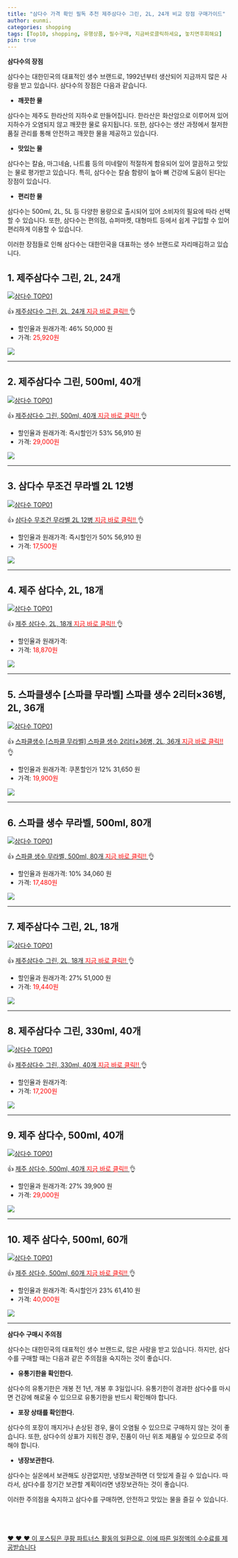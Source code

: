 ```yaml
---
title: "삼다수 가격 확인 필독 추천 제주삼다수 그린, 2L, 24개 비교 장점 구매가이드"
author: eunmi.
categories: shopping
tags: [Top10, shopping, 유행상품, 필수구매, 지금바로클릭하세요, 놓치면후회해요]
pin: true
---
```

**삼다수의 장점**

삼다수는 대한민국의 대표적인 생수 브랜드로, 1992년부터 생산되어 지금까지 많은 사랑을 받고 있습니다. 삼다수의 장점은 다음과 같습니다.

* **깨끗한 물**

삼다수는 제주도 한라산의 지하수로 만들어집니다. 한라산은 화산암으로 이루어져 있어 지하수가 오염되지 않고 깨끗한 물로 유지됩니다. 또한, 삼다수는 생산 과정에서 철저한 품질 관리를 통해 안전하고 깨끗한 물을 제공하고 있습니다.

* **맛있는 물**

삼다수는 칼슘, 마그네슘, 나트륨 등의 미네랄이 적절하게 함유되어 있어 깔끔하고 맛있는 물로 평가받고 있습니다. 특히, 삼다수는 칼슘 함량이 높아 뼈 건강에 도움이 된다는 장점이 있습니다.

* **편리한 물**

삼다수는 500ml, 2L, 5L 등 다양한 용량으로 출시되어 있어 소비자의 필요에 따라 선택할 수 있습니다. 또한, 삼다수는 편의점, 슈퍼마켓, 대형마트 등에서 쉽게 구입할 수 있어 편리하게 이용할 수 있습니다.

이러한 장점들로 인해 삼다수는 대한민국을 대표하는 생수 브랜드로 자리매김하고 있습니다.

   

## 1. 제주삼다수 그린, 2L, 24개

[![삼다수 TOP01](https://thumbnail8.coupangcdn.com/thumbnails/remote/230x230ex/image/retail/images/1154780217119094-75050a1e-d06a-4943-a825-52a17d1d39ee.jpg)](https://link.coupang.com/re/AFFSDP?lptag=AF3617701&subid=GithubCoopas&pageKey=7666070794&traceid=V0-153&itemId=19365622542&vendorItemId=86478559175)


👍 [제주삼다수 그린, 2L, 24개 <font color=red> 지금 바로 클릭!! </font> ](https://link.coupang.com/re/AFFSDP?lptag=AF3617701&subid=GithubCoopas&pageKey=7666070794&traceid=V0-153&itemId=19365622542&vendorItemId=86478559175) 👌 


- 할인율과 원래가격: 46%  50,000   원
- 가격: <span style='color:red'>25,920원</span>

[![](/discount_price.png)](https://link.coupang.com/re/AFFSDP?lptag=AF3617701&subid=GithubCoopas&pageKey=7666070794&traceid=V0-153&itemId=19365622542&vendorItemId=86478559175)

---


   

## 2. 제주삼다수 그린, 500ml, 40개

[![삼다수 TOP01](https://thumbnail6.coupangcdn.com/thumbnails/remote/230x230ex/image/retail/images/1157528240547749-9f0ec871-503d-42ff-9345-61f1e8bc0050.jpg)](https://link.coupang.com/re/AFFSDP?lptag=AF3617701&subid=GithubCoopas&pageKey=7666070794&traceid=V0-153&itemId=14842822781&vendorItemId=86127857797)


👍 [제주삼다수 그린, 500ml, 40개 <font color=red> 지금 바로 클릭!! </font> ](https://link.coupang.com/re/AFFSDP?lptag=AF3617701&subid=GithubCoopas&pageKey=7666070794&traceid=V0-153&itemId=14842822781&vendorItemId=86127857797) 👌 


- 할인율과 원래가격: 즉시할인가 53%  56,910   원
- 가격: <span style='color:red'>29,000원</span>

[![](/discount_price.png)](https://link.coupang.com/re/AFFSDP?lptag=AF3617701&subid=GithubCoopas&pageKey=7666070794&traceid=V0-153&itemId=14842822781&vendorItemId=86127857797)

---


   

## 3. 삼다수 무조건 무라벨 2L 12병

[![삼다수 TOP01](https://thumbnail6.coupangcdn.com/thumbnails/remote/230x230ex/image/vendor_inventory/5917/3c4239f36472316c8f8877c040b9d7e2f4ef5a121d5b1fb16ec43b04c88b.jpg)](https://link.coupang.com/re/AFFSDP?lptag=AF3617701&subid=GithubCoopas&pageKey=7713148492&traceid=V0-153&itemId=20681056396&vendorItemId=87041215750)


👍 [삼다수 무조건 무라벨 2L 12병 <font color=red> 지금 바로 클릭!! </font> ](https://link.coupang.com/re/AFFSDP?lptag=AF3617701&subid=GithubCoopas&pageKey=7713148492&traceid=V0-153&itemId=20681056396&vendorItemId=87041215750) 👌 


- 할인율과 원래가격: 즉시할인가 50%  56,910   원
- 가격: <span style='color:red'>17,500원</span>

[![](/discount_price.png)](https://link.coupang.com/re/AFFSDP?lptag=AF3617701&subid=GithubCoopas&pageKey=7713148492&traceid=V0-153&itemId=20681056396&vendorItemId=87041215750)

---


   

## 4. 제주 삼다수, 2L, 18개

[![삼다수 TOP01](https://thumbnail6.coupangcdn.com/thumbnails/remote/230x230ex/image/retail/images/1216004256363846-25264988-d88f-4def-a62f-f93cfb1e5bd7.jpg)](https://link.coupang.com/re/AFFSDP?lptag=AF3617701&subid=GithubCoopas&pageKey=5585425593&traceid=V0-153&itemId=20047450444&vendorItemId=86469812575)


👍 [제주 삼다수, 2L, 18개 <font color=red> 지금 바로 클릭!! </font> ](https://link.coupang.com/re/AFFSDP?lptag=AF3617701&subid=GithubCoopas&pageKey=5585425593&traceid=V0-153&itemId=20047450444&vendorItemId=86469812575) 👌 


- 할인율과 원래가격: 
- 가격: <span style='color:red'>18,870원</span>

[![](/discount_price.png)](https://link.coupang.com/re/AFFSDP?lptag=AF3617701&subid=GithubCoopas&pageKey=5585425593&traceid=V0-153&itemId=20047450444&vendorItemId=86469812575)

---


   

## 5. 스파클생수 [스파클 무라벨] 스파클 생수 2리터×36병, 2L, 36개

[![삼다수 TOP01](https://thumbnail8.coupangcdn.com/thumbnails/remote/230x230ex/image/vendor_inventory/33f8/e31511c32c264059954e594a095b336939ae2199c6ab3e92bb72742c5fad.jpg)](https://link.coupang.com/re/AFFSDP?lptag=AF3617701&subid=GithubCoopas&pageKey=6830320694&traceid=V0-153&itemId=18354584884&vendorItemId=83406358856)


👍 [스파클생수 [스파클 무라벨] 스파클 생수 2리터×36병, 2L, 36개 <font color=red> 지금 바로 클릭!! </font> ](https://link.coupang.com/re/AFFSDP?lptag=AF3617701&subid=GithubCoopas&pageKey=6830320694&traceid=V0-153&itemId=18354584884&vendorItemId=83406358856) 👌 


- 할인율과 원래가격: 쿠폰할인가 12%  31,650   원
- 가격: <span style='color:red'>19,900원</span>

[![](/discount_price.png)](https://link.coupang.com/re/AFFSDP?lptag=AF3617701&subid=GithubCoopas&pageKey=6830320694&traceid=V0-153&itemId=18354584884&vendorItemId=83406358856)

---


   

## 6. 스파클 생수 무라벨, 500ml, 80개

[![삼다수 TOP01](https://thumbnail8.coupangcdn.com/thumbnails/remote/230x230ex/image/vendor_inventory/d44f/6b1661095a47910bc140d9e8655af8f468229e8151b4d2265b873ed41193.jpg)](https://link.coupang.com/re/AFFSDP?lptag=AF3617701&subid=GithubCoopas&pageKey=6830320694&traceid=V0-153&itemId=18186654859&vendorItemId=83406358881)


👍 [스파클 생수 무라벨, 500ml, 80개 <font color=red> 지금 바로 클릭!! </font> ](https://link.coupang.com/re/AFFSDP?lptag=AF3617701&subid=GithubCoopas&pageKey=6830320694&traceid=V0-153&itemId=18186654859&vendorItemId=83406358881) 👌 


- 할인율과 원래가격: 10%  34,060   원
- 가격: <span style='color:red'>17,480원</span>

[![](/discount_price.png)](https://link.coupang.com/re/AFFSDP?lptag=AF3617701&subid=GithubCoopas&pageKey=6830320694&traceid=V0-153&itemId=18186654859&vendorItemId=83406358881)

---


   

## 7. 제주삼다수 그린, 2L, 18개

[![삼다수 TOP01](https://thumbnail8.coupangcdn.com/thumbnails/remote/230x230ex/image/retail/images/7218667840130901-2b339fcd-7b81-41bd-86ff-c0c83b8cff73.jpg)](https://link.coupang.com/re/AFFSDP?lptag=AF3617701&subid=GithubCoopas&pageKey=7666070794&traceid=V0-153&itemId=19365622548&vendorItemId=86478559177)


👍 [제주삼다수 그린, 2L, 18개 <font color=red> 지금 바로 클릭!! </font> ](https://link.coupang.com/re/AFFSDP?lptag=AF3617701&subid=GithubCoopas&pageKey=7666070794&traceid=V0-153&itemId=19365622548&vendorItemId=86478559177) 👌 


- 할인율과 원래가격: 27%  51,000   원
- 가격: <span style='color:red'>19,440원</span>

[![](/discount_price.png)](https://link.coupang.com/re/AFFSDP?lptag=AF3617701&subid=GithubCoopas&pageKey=7666070794&traceid=V0-153&itemId=19365622548&vendorItemId=86478559177)

---


   

## 8. 제주삼다수 그린, 330ml, 40개

[![삼다수 TOP01](https://thumbnail6.coupangcdn.com/thumbnails/remote/230x230ex/image/retail/images/1155463535534066-b4435139-a4e1-45b2-804e-30e280d7ae24.jpg)](https://link.coupang.com/re/AFFSDP?lptag=AF3617701&subid=GithubCoopas&pageKey=7666070794&traceid=V0-153&itemId=14294447619&vendorItemId=86469906541)


👍 [제주삼다수 그린, 330ml, 40개 <font color=red> 지금 바로 클릭!! </font> ](https://link.coupang.com/re/AFFSDP?lptag=AF3617701&subid=GithubCoopas&pageKey=7666070794&traceid=V0-153&itemId=14294447619&vendorItemId=86469906541) 👌 


- 할인율과 원래가격: 
- 가격: <span style='color:red'>17,200원</span>

[![](/discount_price.png)](https://link.coupang.com/re/AFFSDP?lptag=AF3617701&subid=GithubCoopas&pageKey=7666070794&traceid=V0-153&itemId=14294447619&vendorItemId=86469906541)

---


   

## 9. 제주 삼다수, 500ml, 40개

[![삼다수 TOP01](https://thumbnail9.coupangcdn.com/thumbnails/remote/230x230ex/image/vendor_inventory/3951/094c9583b49abb1490db280c9ca47e688925f507705b7ffe41653f06734e.jpg)](https://link.coupang.com/re/AFFSDP?lptag=AF3617701&subid=GithubCoopas&pageKey=5585425593&traceid=V0-153&itemId=19982637571&vendorItemId=87469582995)


👍 [제주 삼다수, 500ml, 40개 <font color=red> 지금 바로 클릭!! </font> ](https://link.coupang.com/re/AFFSDP?lptag=AF3617701&subid=GithubCoopas&pageKey=5585425593&traceid=V0-153&itemId=19982637571&vendorItemId=87469582995) 👌 


- 할인율과 원래가격: 27%  39,900   원
- 가격: <span style='color:red'>29,000원</span>

[![](/discount_price.png)](https://link.coupang.com/re/AFFSDP?lptag=AF3617701&subid=GithubCoopas&pageKey=5585425593&traceid=V0-153&itemId=19982637571&vendorItemId=87469582995)

---


   

## 10. 제주 삼다수, 500ml, 60개

[![삼다수 TOP01](https://thumbnail7.coupangcdn.com/thumbnails/remote/230x230ex/image/vendor_inventory/ca4b/f4bcf8175c9ddade41d2a94860ffe64fb115881a9595d72243591dac7057.jpg)](https://link.coupang.com/re/AFFSDP?lptag=AF3617701&subid=GithubCoopas&pageKey=5585425593&traceid=V0-153&itemId=17965148596&vendorItemId=85741709990)


👍 [제주 삼다수, 500ml, 60개 <font color=red> 지금 바로 클릭!! </font> ](https://link.coupang.com/re/AFFSDP?lptag=AF3617701&subid=GithubCoopas&pageKey=5585425593&traceid=V0-153&itemId=17965148596&vendorItemId=85741709990) 👌 


- 할인율과 원래가격: 즉시할인가 23%  61,410   원
- 가격: <span style='color:red'>40,000원</span>

[![](/discount_price.png)](https://link.coupang.com/re/AFFSDP?lptag=AF3617701&subid=GithubCoopas&pageKey=5585425593&traceid=V0-153&itemId=17965148596&vendorItemId=85741709990)

---
**삼다수 구매시 주의점**

삼다수는 대한민국의 대표적인 생수 브랜드로, 많은 사랑을 받고 있습니다. 하지만, 삼다수를 구매할 때는 다음과 같은 주의점을 숙지하는 것이 좋습니다.

* **유통기한을 확인한다.**

삼다수의 유통기한은 개봉 전 1년, 개봉 후 3일입니다. 유통기한이 경과한 삼다수를 마시면 건강에 해로울 수 있으므로 유통기한을 반드시 확인해야 합니다.

* **포장 상태를 확인한다.**

삼다수의 포장이 깨지거나 손상된 경우, 물이 오염될 수 있으므로 구매하지 않는 것이 좋습니다. 또한, 삼다수의 상표가 지워진 경우, 진품이 아닌 위조 제품일 수 있으므로 주의해야 합니다.

* **냉장보관한다.**

삼다수는 실온에서 보관해도 상관없지만, 냉장보관하면 더 맛있게 즐길 수 있습니다. 따라서, 삼다수를 장기간 보관할 계획이라면 냉장보관하는 것이 좋습니다.

이러한 주의점을 숙지하고 삼다수를 구매하면, 안전하고 맛있는 물을 즐길 수 있습니다.<br><br><br><br><br> [ ❤ ❤ ❤ 이 포스팅은 쿠팡 파트너스 활동의 일환으로, 이에 따른 일정액의 수수료를 제공받습니다](https://link.coupang.com/a/bcEFyh)